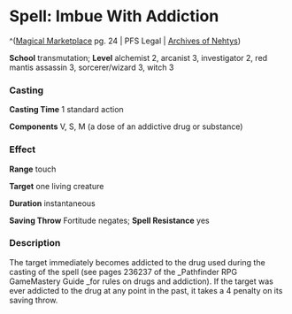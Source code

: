 # Spell: Imbue With Addiction

^([Magical Marketplace][ss-imbue-with-addiction] pg. 24 | PFS Legal | [Archives of Nehtys][sn-imbue-with-addiction])

**School** transmutation; **Level** alchemist 2, arcanist 3, investigator 2, red mantis assassin 3, sorcerer/wizard 3, witch 3

### Casting

**Casting Time** 1 standard action  

**Components** V, S, M (a dose of an addictive drug or substance)

### Effect

**Range** touch  

**Target** one living creature  

**Duration** instantaneous  

**Saving Throw** Fortitude negates; **Spell Resistance** yes

### Description

The target immediately becomes addicted to the drug used during the casting of the spell (see pages 236237 of the _Pathfinder RPG GameMastery Guide _for rules on drugs and addiction). If the target was ever addicted to the drug at any point in the past, it takes a 4 penalty on its saving throw.

[ss-imbue-with-addiction]: http://paizo.com/products/btpy92lv
[sn-imbue-with-addiction]: http://www.archivesofnethys.com/SpellDisplay.aspx?ItemName=Imbue%20With%20Addiction